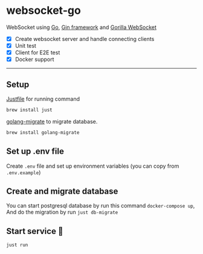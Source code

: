 # websocket-go

WebSocket using [Go](https://go.dev/), [Gin framework](https://github.com/gin-gonic/gin) and [Gorilla WebSocket](https://github.com/gorilla/websocket)

- [x] Create websocket server and handle connecting clients
- [x] Unit test
- [x] Client for E2E test
- [x] Docker support

---

## Setup

[Justfile](https://github.com/casey/just) for running command

```bash
brew install just
```

[golang-migrate](https://github.com/golang-migrate/migrate) to migrate database.

```bash
brew install golang-migrate
```

## Set up .env file

Create `.env` file and set up environment variables (you can copy from `.env.example`)

## Create and migrate database

You can start postgresql database by run this command `docker-compose up`,
And do the migration by run `just db-migrate`

## Start service 🚀

```bash
just run
```
